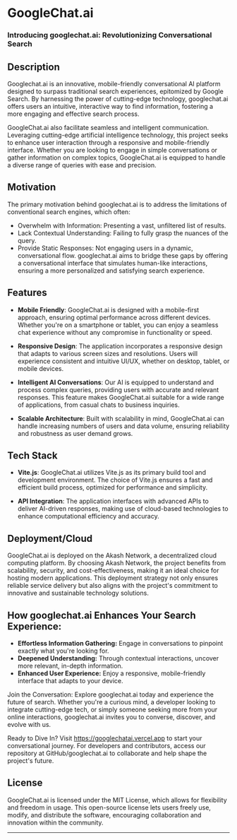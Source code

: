 # GoogleChat.ai

### Introducing googlechat.ai: Revolutionizing Conversational Search

## Description

Googlechat.ai is an innovative, mobile-friendly conversational AI platform designed to surpass traditional search experiences, epitomized by Google Search. By harnessing the power of cutting-edge technology, googlechat.ai offers users an intuitive, interactive way to find information, fostering a more engaging and effective search process.

GoogleChat.ai also facilitate seamless and intelligent communication. Leveraging cutting-edge artificial intelligence technology, this project seeks to enhance user interaction through a responsive and mobile-friendly interface. Whether you are looking to engage in simple conversations or gather information on complex topics, GoogleChat.ai is equipped to handle a diverse range of queries with ease and precision.

## Motivation

The primary motivation behind googlechat.ai is to address the limitations of conventional search engines, which often:

- Overwhelm with Information: Presenting a vast, unfiltered list of results.
- Lack Contextual Understanding: Failing to fully grasp the nuances of the query.
- Provide Static Responses: Not engaging users in a dynamic, conversational flow.
googlechat.ai aims to bridge these gaps by offering a conversational interface that simulates human-like interactions, ensuring a more personalized and satisfying search experience.

## Features

- **Mobile Friendly**: GoogleChat.ai is designed with a mobile-first approach, ensuring optimal performance across different devices. Whether you're on a smartphone or tablet, you can enjoy a seamless chat experience without any compromise in functionality or speed.

- **Responsive Design**: The application incorporates a responsive design that adapts to various screen sizes and resolutions. Users will experience consistent and intuitive UI/UX, whether on desktop, tablet, or mobile devices.

- **Intelligent AI Conversations**: Our AI is equipped to understand and process complex queries, providing users with accurate and relevant responses. This feature makes GoogleChat.ai suitable for a wide range of applications, from casual chats to business inquiries.

- **Scalable Architecture**: Built with scalability in mind, GoogleChat.ai can handle increasing numbers of users and data volume, ensuring reliability and robustness as user demand grows.

## Tech Stack

- **Vite.js**: GoogleChat.ai utilizes Vite.js as its primary build tool and development environment. The choice of Vite.js ensures a fast and efficient build process, optimized for performance and simplicity.

- **API Integration**: The application interfaces with advanced APIs to deliver AI-driven responses, making use of cloud-based technologies to enhance computational efficiency and accuracy.

## Deployment/Cloud

GoogleChat.ai is deployed on the Akash Network, a decentralized cloud computing platform. By choosing Akash Network, the project benefits from scalability, security, and cost-effectiveness, making it an ideal choice for hosting modern applications. This deployment strategy not only ensures reliable service delivery but also aligns with the project's commitment to innovative and sustainable technology solutions.

## How googlechat.ai Enhances Your Search Experience:

- **Effortless Information Gathering:** Engage in conversations to pinpoint exactly what you're looking for.
- **Deepened Understanding:** Through contextual interactions, uncover more relevant, in-depth information.
- **Enhanced User Experience:** Enjoy a responsive, mobile-friendly interface that adapts to your device.

Join the Conversation: Explore googlechat.ai today and experience the future of search. Whether you're a curious mind, a developer looking to integrate cutting-edge tech, or simply someone seeking more from your online interactions, googlechat.ai invites you to converse, discover, and evolve with us.

Ready to Dive In? Visit <https://googlechatai.vercel.app> to start your conversational journey. For developers and contributors, access our repository at GitHub/googlechat.ai to collaborate and help shape the project's future.

## License

GoogleChat.ai is licensed under the MIT License, which allows for flexibility and freedom in usage. This open-source license lets users freely use, modify, and distribute the software, encouraging collaboration and innovation within the community.

---
